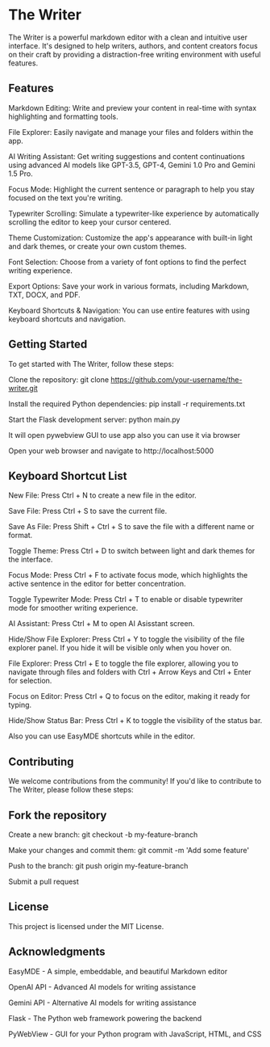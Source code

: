 # The Writer

The Writer is a powerful markdown editor with a clean and intuitive user interface. It's designed to help writers, authors, and content creators focus on their craft by providing a distraction-free writing environment with useful features.


## Features

Markdown Editing: Write and preview your content in real-time with syntax highlighting and formatting tools.

File Explorer: Easily navigate and manage your files and folders within the app.

AI Writing Assistant: Get writing suggestions and content continuations using advanced AI models like GPT-3.5, GPT-4, Gemini 1.0 Pro and Gemini 1.5 Pro.

Focus Mode: Highlight the current sentence or paragraph to help you stay focused on the text you're writing.

Typewriter Scrolling: Simulate a typewriter-like experience by automatically scrolling the editor to keep your cursor centered.

Theme Customization: Customize the app's appearance with built-in light and dark themes, or create your own custom themes.

Font Selection: Choose from a variety of font options to find the perfect writing experience.

Export Options: Save your work in various formats, including Markdown, TXT, DOCX, and PDF.

Keyboard Shortcuts & Navigation: You can use entire features with using keyboard shortcuts and navigation.


## Getting Started

To get started with The Writer, follow these steps:

Clone the repository: git clone https://github.com/your-username/the-writer.git

Install the required Python dependencies: pip install -r requirements.txt

Start the Flask development server: python main.py

It will open pywebview GUI to use app also you can use it via browser

Open your web browser and navigate to http://localhost:5000


## Keyboard Shortcut List

New File: Press Ctrl + N to create a new file in the editor.

Save File: Press Ctrl + S to save the current file.

Save As File: Press Shift + Ctrl + S to save the file with a different name or format.

Toggle Theme: Press Ctrl + D to switch between light and dark themes for the interface.

Focus Mode: Press Ctrl + F to activate focus mode, which highlights the active sentence in the editor for better concentration.

Toggle Typewriter Mode: Press Ctrl + T to enable or disable typewriter mode for smoother writing experience.

AI Assistant: Press Ctrl + M to open AI Asisstant screen.

Hide/Show File Explorer: Press Ctrl + Y to toggle the visibility of the file explorer panel. If you hide it will be visible only when you hover on.

File Explorer: Press Ctrl + E to toggle the file explorer, allowing you to navigate through files and folders with Ctrl + Arrow Keys and Ctrl + Enter for selection.

Focus on Editor: Press Ctrl + Q to focus on the editor, making it ready for typing.

Hide/Show Status Bar: Press Ctrl + K to toggle the visibility of the status bar.

Also you can use EasyMDE shortcuts while in the editor.


## Contributing

We welcome contributions from the community! If you'd like to contribute to The Writer, please follow these steps:


## Fork the repository

Create a new branch: git checkout -b my-feature-branch

Make your changes and commit them: git commit -m 'Add some feature'

Push to the branch: git push origin my-feature-branch

Submit a pull request


## License

This project is licensed under the MIT License.

## Acknowledgments
EasyMDE - A simple, embeddable, and beautiful Markdown editor

OpenAI API - Advanced AI models for writing assistance

Gemini API - Alternative AI models for writing assistance

Flask - The Python web framework powering the backend

PyWebView - GUI for your Python program with JavaScript, HTML, and CSS
